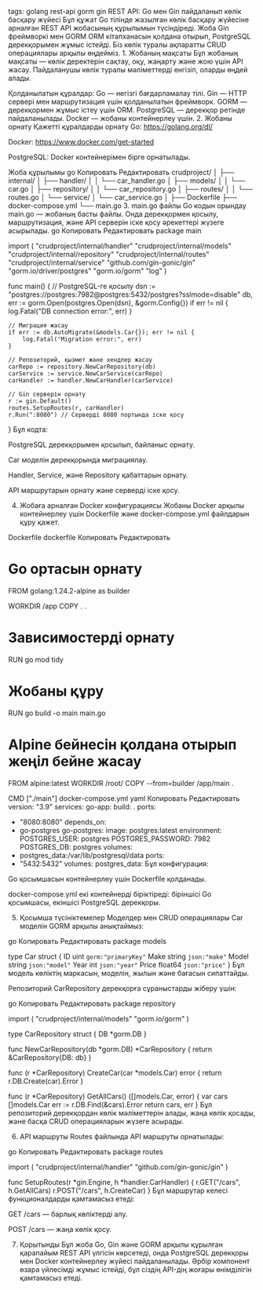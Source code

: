 tags:
golang
rest-api
gorm
gin
REST API: Go мен Gin пайдаланып көлік басқару жүйесі
Бұл құжат Go тілінде жазылған көлік басқару жүйесіне арналған REST API жобасының құрылымын түсіндіреді. Жоба Gin фреймворкі мен GORM ORM кітапханасын қолдана отырып, PostgreSQL дерекқорымен жұмыс істейді. Біз көлік туралы ақпаратты CRUD операциялары арқылы өңдейміз.
1. 
   Жобаның мақсаты
   Бұл жобаның мақсаты — көлік деректерін сақтау, оқу, жаңарту және жою үшін API жасау. Пайдаланушы көлік туралы мәліметтерді енгізіп, оларды өңдей алады.

Қолданылатын құралдар:
Go — негізгі бағдарламалау тілі.
Gin — HTTP сервері мен маршрутизация үшін қолданылатын фреймворк.
GORM — дерекқормен жұмыс істеу үшін ORM.
PostgreSQL — дерекқор ретінде пайдаланылады.
Docker — жобаны контейнерлеу үшін.
2. 
  Жобаны орнату
   Қажетті құралдарды орнату
   Go: https://golang.org/dl/

Docker: https://www.docker.com/get-started

PostgreSQL: Docker контейнерімен бірге орнатылады.

Жоба құрылымы
go
Копировать
Редактировать
crudproject/
│
├── internal/
│   ├── handler/
│   │   └── car_handler.go
│   ├── models/
│   │   └── car.go
│   ├── repository/
│   │   └── car_repository.go
│   ├── routes/
│   │   └── routes.go
│   └── service/
│       └── car_service.go
│
├── Dockerfile
├── docker-compose.yml
└── main.go
3. main.go файлы
   Go кодын орындау
   main.go — жобаның басты файлы. Онда дерекқормен қосылу, маршрутизация, және API серверін іске қосу әрекеттері жүзеге асырылады.
   go
   Копировать
   Редактировать
   package main

import (
"crudproject/internal/handler"
"crudproject/internal/models"
"crudproject/internal/repository"
"crudproject/internal/routes"
"crudproject/internal/service"
"github.com/gin-gonic/gin"
"gorm.io/driver/postgres"
"gorm.io/gorm"
"log"
)

func main() {
// PostgreSQL-ге қосылу
dsn := "postgres://postgres:7982@postgres:5432/postgres?sslmode=disable"
db, err := gorm.Open(postgres.Open(dsn), &gorm.Config{})
if err != nil {
log.Fatal("DB connection error:", err)
}

	// Миграция жасау
	if err := db.AutoMigrate(&models.Car{}); err != nil {
		log.Fatal("Migration error:", err)
	}

	// Репозиторий, қызмет және хендлер жасау
	carRepo := repository.NewCarRepository(db)
	carService := service.NewCarService(carRepo)
	carHandler := handler.NewCarHandler(carService)

	// Gin серверін орнату
	r := gin.Default()
	routes.SetupRoutes(r, carHandler)
	r.Run(":8080") // Серверді 8080 портында іске қосу
}
Бұл кодта:

PostgreSQL дерекқорымен қосылып, байланыс орнату.

Car моделін дерекқорында миграциялау.

Handler, Service, және Repository қабаттарын орнату.

API маршрутарын орнату және серверді іске қосу.

4. Жобаға арналған Docker конфигурациясы
   Жобаны Docker арқылы контейнерлеу үшін Dockerfile және docker-compose.yml файлдарын құру қажет.

Dockerfile
dockerfile
Копировать
Редактировать
# Go ортасын орнату
FROM golang:1.24.2-alpine as builder

WORKDIR /app
COPY . .

# Зависимостерді орнату
RUN go mod tidy

# Жобаны құру
RUN go build -o main main.go

# Alpine бейнесін қолдана отырып жеңіл бейне жасау
FROM alpine:latest
WORKDIR /root/
COPY --from=builder /app/main .

CMD ["./main"]
docker-compose.yml
yaml
Копировать
Редактировать
version: "3.9"
services:
go-app:
build: .
ports:
- "8080:8080"
depends_on:
- go-postgres
go-postgres:
image: postgres:latest
environment:
POSTGRES_USER: postgres
POSTGRES_PASSWORD: 7982
POSTGRES_DB: postgres
volumes:
- postgres_data:/var/lib/postgresql/data
ports:
- "5432:5432"
volumes:
postgres_data:
Бұл конфигурация:

Go қосымшасын контейнерлеу үшін Dockerfile қолданады.

docker-compose.yml екі контейнерді біріктіреді: біріншісі Go қосымшасы, екіншісі PostgreSQL дерекқоры.

5. Қосымша түсініктемелер
   Моделдер мен CRUD операциялары
   Car моделін GORM арқылы анықтаймыз:

go
Копировать
Редактировать
package models

type Car struct {
ID        uint   `gorm:"primaryKey"`
Make      string `json:"make"`
Model     string `json:"model"`
Year      int    `json:"year"`
Price     float64 `json:"price"`
}
Бұл модель көліктің маркасын, моделін, жылын және бағасын сипаттайды.

Репозиторий
CarRepository дерекқорға сұраныстарды жіберу үшін:

go
Копировать
Редактировать
package repository

import (
"crudproject/internal/models"
"gorm.io/gorm"
)

type CarRepository struct {
DB *gorm.DB
}

func NewCarRepository(db *gorm.DB) *CarRepository {
return &CarRepository{DB: db}
}

func (r *CarRepository) CreateCar(car *models.Car) error {
return r.DB.Create(car).Error
}

func (r *CarRepository) GetAllCars() ([]models.Car, error) {
var cars []models.Car
err := r.DB.Find(&cars).Error
return cars, err
}
Бұл репозиторий дерекқордан көлік мәліметтерін алады, жаңа көлік қосады, және басқа CRUD операцияларын жүзеге асырады.

6. API маршруты
   Routes файлында API маршруты орнатылады:

go
Копировать
Редактировать
package routes

import (
"crudproject/internal/handler"
"github.com/gin-gonic/gin"
)

func SetupRoutes(r *gin.Engine, h *handler.CarHandler) {
r.GET("/cars", h.GetAllCars)
r.POST("/cars", h.CreateCar)
}
Бұл маршрутар келесі функционалдарды қамтамасыз етеді:

GET /cars — барлық көліктерді алу.

POST /cars — жаңа көлік қосу.

7. Қорытынды
   Бұл жоба Go, Gin және GORM арқылы құрылған қарапайым REST API үлгісін көрсетеді, онда PostgreSQL дерекқоры мен Docker контейнерлеу жүйесі пайдаланылады. Әрбір компонент өзара үйлесімді жұмыс істейді, бұл сіздің API-дің жоғары өнімділігін қамтамасыз етеді.

